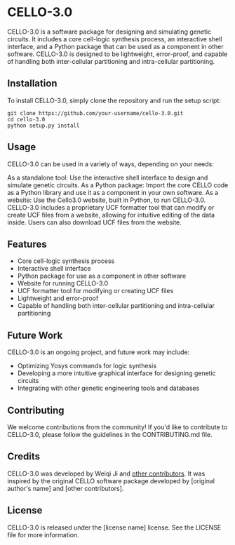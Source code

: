 # CELLO-3.0

CELLO-3.0 is a software package for designing and simulating genetic circuits. It includes a core cell-logic synthesis process, an interactive shell interface, and a Python package that can be used as a component in other software. CELLO-3.0 is designed to be lightweight, error-proof, and capable of handling both inter-cellular partitioning and intra-cellular partitioning.

## Installation

To install CELLO-3.0, simply clone the repository and run the setup script:

```
git clone https://github.com/your-username/cello-3.0.git
cd cello-3.0
python setup.py install
```

## Usage

CELLO-3.0 can be used in a variety of ways, depending on your needs:

As a standalone tool: Use the interactive shell interface to design and simulate genetic circuits.
As a Python package: Import the core CELLO code as a Python library and use it as a component in your own software.
As a website: Use the Cello3.0 website, built in Python, to run CELLO-3.0.
CELLO-3.0 includes a proprietary UCF formatter tool that can modify or create UCF files from a website, allowing for intuitive editing of the data inside. Users can also download UCF files from the website.

## Features

* Core cell-logic synthesis process
* Interactive shell interface
* Python package for use as a component in other software
* Website for running CELLO-3.0
* UCF formatter tool for modifying or creating UCF files
* Lightweight and error-proof
* Capable of handling both inter-cellular partitioning and intra-cellular partitioning

## Future Work

CELLO-3.0 is an ongoing project, and future work may include:

* Optimizing Yosys commands for logic synthesis
* Developing a more intuitive graphical interface for designing genetic circuits
* Integrating with other genetic engineering tools and databases

## Contributing

We welcome contributions from the community! If you'd like to contribute to CELLO-3.0, please follow the guidelines in the CONTRIBUTING.md file.

## Credits

CELLO-3.0 was developed by Weiqi Ji and [other contributors](). It was inspired by the original CELLO software package developed by [original author's name] and [other contributors].

## License

CELLO-3.0 is released under the [license name] license. See the LICENSE file for more information.